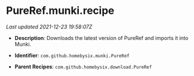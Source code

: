 # PureRef.munki.recipe

_Last updated 2021-12-23 19:58:07Z_

- **Description**: Downloads the latest version of PureRef and imports it into Munki.

- **Identifier**: `com.github.homebysix.munki.PureRef`

- **Parent Recipes**: `com.github.homebysix.download.PureRef`